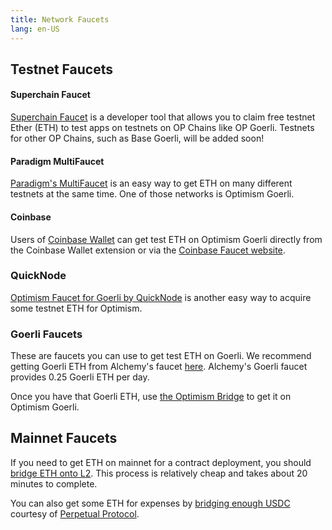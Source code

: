 ```yaml
---
title: Network Faucets 
lang: en-US
---
```


## Testnet Faucets

#### Superchain Faucet
[Superchain Faucet](https://app.optimism.io/faucet) is a developer tool that allows you to claim free testnet Ether (ETH) to test apps on testnets on OP Chains like OP Goerli. Testnets for other OP Chains, such as Base Goerli, will be added soon!

#### Paradigm MultiFaucet

[Paradigm's MultiFaucet](https://faucet.paradigm.xyz/) is an easy way to get ETH on many different testnets at the same time.
One of those networks is Optimism Goerli.

#### Coinbase

Users of [Coinbase Wallet](https://www.coinbase.com/wallet) can get test ETH on Optimism Goerli directly from the Coinbase Wallet extension or via the [Coinbase Faucet website](https://coinbase.com/faucets/optimism-goerli-faucet).

### QuickNode

[Optimism Faucet for Goerli by QuickNode](https://faucet.quicknode.com/optimism/goerli) is another easy way to acquire
some testnet ETH for Optimism.

### Goerli Faucets

These are faucets you can use to get test ETH on Goerli. 
We recommend getting Goerli ETH from Alchemy's faucet [here](https://goerlifaucet.com/?a=818c11a8da). 
Alchemy's Goerli faucet provides 0.25 Goerli ETH per day.

Once you have that Goerli ETH, use [the Optimism Bridge](https://app.optimism.io/bridge) to get it on Optimism Goerli.


## Mainnet Faucets

If you need to get ETH on mainnet for a contract deployment, you should [bridge ETH onto L2](https://gateway.optimism.io/).
This process is relatively cheap and takes about 20 minutes to complete.

You can also get some ETH for expenses by [bridging enough USDC](https://optifaucet.com/) courtesy of [Perpetual Protocol](https://perp.com/).
